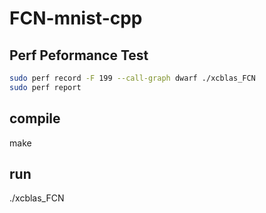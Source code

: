 # FCN-mnist-cpp

## Perf Peformance Test
```bash
sudo perf record -F 199 --call-graph dwarf ./xcblas_FCN
sudo perf report
```

## compile
make

## run
./xcblas_FCN